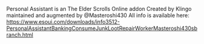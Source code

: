 Personal Assistant is an The Elder Scrolls Online addon Created by Klingo maintained and augmented by @Masteroshi430
All info is available here: https://www.esoui.com/downloads/info3512-PersonalAssistantBankingConsumeJunkLootRepairWorkerMasteroshi430sbranch.html
